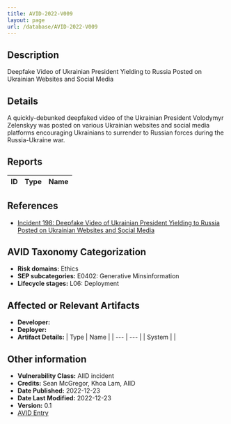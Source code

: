 ```yaml
---
title: AVID-2022-V009
layout: page
url: /database/AVID-2022-V009
---
```


## Description

Deepfake Video of Ukrainian President Yielding to Russia Posted on Ukrainian Websites and Social Media

## Details

A quickly-debunked deepfaked video of the Ukrainian President Volodymyr Zelenskyy was posted on various Ukrainian websites and social media platforms encouraging Ukrainians to surrender to Russian forces during the Russia-Ukraine war.

## Reports 

| ID | Type | Name |
| --- | --- | --- | 

## References

- [Incident 198: Deepfake Video of Ukrainian President Yielding to Russia Posted on Ukrainian Websites and Social Media](https://incidentdatabase.ai/cite/198)

## AVID Taxonomy Categorization

- **Risk domains:** Ethics
- **SEP subcategories:** E0402: Generative Minsinformation
- **Lifecycle stages:** L06: Deployment

## Affected or Relevant Artifacts

- **Developer:** 
- **Deployer:** 
- **Artifact Details:**
| Type | Name |
| --- | --- | 
| System |  |

## Other information

- **Vulnerability Class:** AIID incident
- **Credits:** Sean McGregor, Khoa Lam, AIID
- **Date Published:** 2022-12-23
- **Date Last Modified:** 2022-12-23
- **Version:** 0.1
- [AVID Entry](https://github.com/avidml/avid-db/tree/main/vulnerabilities/2022/AVID-2022-V009.json)

